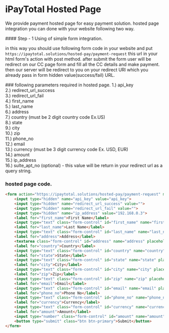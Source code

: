 # iPayTotal Hosted Page 
<p>We provide payment hosted page for easy payment solution. hosted page integration you can done with your website following two way.</p>
#### Step - 1 Using of simple form integration.
<p>in this way you should use following form code in your website and put <code>https://ipaytotal.solutions/hosted-pay/payment-request</code> this url in your html form's action with post method. after submit the form user will be redirect on our CC page form and fill all the CC details and make payment. then our server will be redirect to you on your redirect URl which you already pass in form hidden value(success/fail) URL.</p>
### following parameters required in hosted page.
1.) api_key <br />
2.) redirect_url_success <br />
3.) redirect_url_fail <br />
4.) first_name <br />
5.) last_name <br />
6.) address <br />
7.) country (must be 2 digit country code Ex.US) <br />
8.) state <br />
9.) city <br />
10.) zip <br />
11.) phone_no <br />
12.) email <br />
13.) currency (must be 3 digit currency code Ex. USD, EUR) <br />
14.) amount <br />
15.) ip_address <br />
16.) sulte_apt_no (optional) - this value will be return in your redirect url as a query string.<br />

### hosted page code.
```html
<form action="https://ipaytotal.solutions/hosted-pay/payment-request" method="POST">
    <input type="hidden" name="api_key" value="api_key">
    <input type="hidden" name="redirect_url_success" value="">
    <input type="hidden" name="redirect_url_fail" value="">
    <input type="hidden" name="ip_address" value="192.168.0.3">
    <label for="first_name">First Name</label>
    <input type="text" class="form-control" id="first_name" name="first_name" placeholder="Enter First Name">
    <label for="last_name">Last Name</label>
    <input type="text" class="form-control" id="last_name" name="last_name" placeholder="Enter Last Name">
    <label for="address">Address</label>
    <textarea class="form-control" id="address" name="address" placeholder="Enter Address"></textarea>
    <label for="country">Country</label>
    <input type="text" class="form-control" id="country" name="country" placeholder="Enter Country">
    <label for="state">State</label>
    <input type="text" class="form-control" id="state" name="state" placeholder="Enter State">
    <label for="city">City</label>
    <input type="text" class="form-control" id="city" name="city" placeholder="Enter City">
    <label for="zip">Zip</label>
    <input type="text" class="form-control" id="zip" name="zip" placeholder="Enter Zip">
    <label for="email">Email</label>
    <input type="text" class="form-control" id="email" name="email" placeholder="Enter Email">
    <label for="phone_no">Phone No</label>
    <input type="text" class="form-control" id="phone_no" name="phone_no" placeholder="Enter Phone No">
    <label for="currency">Currency</label>
    <input type="text" class="form-control" id="currency" name="currency" placeholder="ex. USD">
    <label for="amount">Amount</label>
    <input type="number" class="form-control" id="amount" name="amount" placeholder="Enter Amount">
    <button type="submit" class="btn btn-primary">Submit</button>
</form>
